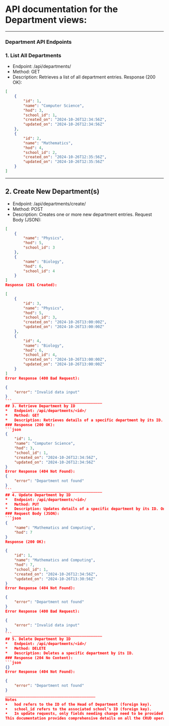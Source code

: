 # API documentation for the Department views:
________________________________________
### Department API Endpoints
### 1. List All Departments
*	Endpoint: /api/departments/
*	Method: GET
*	Description: Retrieves a list of all department entries.
Response (200 OK):
```json
[
    {
        "id": 1,
        "name": "Computer Science",
        "hod": 3,
        "school_id": 1,
        "created_on": "2024-10-26T12:34:56Z",
        "updated_on": "2024-10-26T12:34:56Z"
    },
    {
        "id": 2,
        "name": "Mathematics",
        "hod": 4,
        "school_id": 2,
        "created_on": "2024-10-26T12:35:56Z",
        "updated_on": "2024-10-26T12:35:56Z"
    }
]
```
________________________________________
## 2. Create New Department(s)
*	Endpoint: /api/departments/create/
*	Method: POST
*	Description: Creates one or more new department entries.
Request Body (JSON):
```json
[
    {
        "name": "Physics",
        "hod": 5,
        "school_id": 3
    },
    {
        "name": "Biology",
        "hod": 6,
        "school_id": 4
    }
]
Response (201 Created):

[
    {
        "id": 3,
        "name": "Physics",
        "hod": 5,
        "school_id": 3,
        "created_on": "2024-10-26T13:00:00Z",
        "updated_on": "2024-10-26T13:00:00Z"
    },
    {
        "id": 4,
        "name": "Biology",
        "hod": 6,
        "school_id": 4,
        "created_on": "2024-10-26T13:00:00Z",
        "updated_on": "2024-10-26T13:00:00Z"
    }
]
Error Response (400 Bad Request):

{
    "error": "Invalid data input"
}
```________________________________________
## 3. Retrieve Department by ID
*	Endpoint: /api/departments/<id>/
*	Method: GET
*	Description: Retrieves details of a specific department by its ID.
### Response (200 OK):
```json
{
    "id": 1,
    "name": "Computer Science",
    "hod": 3,
    "school_id": 1,
    "created_on": "2024-10-26T12:34:56Z",
    "updated_on": "2024-10-26T12:34:56Z"
}
Error Response (404 Not Found):
{
    "error": "Department not found"
}
```________________________________________
## 4. Update Department by ID
*	Endpoint: /api/departments/<id>/
*	Method: PUT
*	Description: Updates details of a specific department by its ID. Only the fields provided in the request body will be updated.
### Request Body (JSON):
```json
{
    "name": "Mathematics and Computing",
    "hod": 7
}
Response (200 OK):

{
    "id": 1,
    "name": "Mathematics and Computing",
    "hod": 7,
    "school_id": 1,
    "created_on": "2024-10-26T12:34:56Z",
    "updated_on": "2024-10-26T13:30:56Z"
}
Error Response (404 Not Found):

{
    "error": "Department not found"
}
Error Response (400 Bad Request):

{
    "error": "Invalid data input"
}
```________________________________________
## 5. Delete Department by ID
*	Endpoint: /api/departments/<id>/
*	Method: DELETE
*	Description: Deletes a specific department by its ID.
### Response (204 No Content):
```json
{}
Error Response (404 Not Found):

{
    "error": "Department not found"
}
________________________________________
Notes
•	hod refers to the ID of the Head of Department (foreign key).
•	school_id refers to the associated school’s ID (foreign key).
•	In update requests, only fields needing change need to be provided in the body.
This documentation provides comprehensive details on all the CRUD operations available for Department using the respective endpoints, methods, request/response formats, and error handling.




